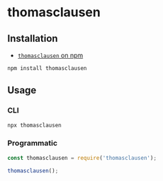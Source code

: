# thomasclausen

## Installation

* [`thomasclausen` on npm](https://www.npmjs.com/package/thomasclausen)

```sh
npm install thomasclausen
```

## Usage

### CLI

```sh
npx thomasclausen
```

### Programmatic

```js
const thomasclausen = require('thomasclausen');

thomasclausen();
```
